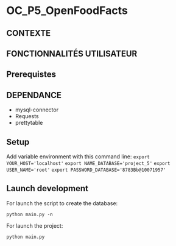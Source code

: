 # OC_P5_OpenFoodFacts
## CONTEXTE

## FONCTIONNALITÉS UTILISATEUR

## Prerequistes

## DEPENDANCE

* mysql-connector
* Requests
* prettytable

## Setup

Add variable environment with this command line:
```export YOUR_HOST='localhost'```
```export NAME_DATABASE='project_5'```
```export USER_NAME='root'```
```export PASSWORD_DATABASE='8783Bb@10071957'```

## Launch development

For launch the script to create the database:

```python main.py -n```

For launch the project:

```python main.py```

